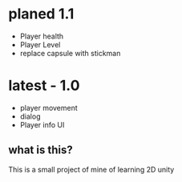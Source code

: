 # planed 1.1
* Player health
* Player Level
* replace capsule with stickman
# latest - 1.0
* player movement
* dialog
* Player info UI
## what is this?
This is a small project of mine of learning 2D unity
